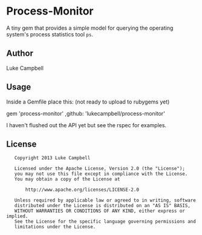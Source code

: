 Process-Monitor
====

A tiny gem that provides a simple model for querying the operating system's process statistics tool `ps`.

Author
---

Luke Campbell


Usage
---

Inside a Gemfile place this: (not ready to upload to rubygems yet)

gem 'process-monitor' ,github: 'lukecampbell/process-monitor'

I haven't flushed out the API yet but see the rspec for examples.


License
---

```
   Copyright 2013 Luke Campbell

   Licensed under the Apache License, Version 2.0 (the "License");
   you may not use this file except in compliance with the License.
   You may obtain a copy of the License at

       http://www.apache.org/licenses/LICENSE-2.0

   Unless required by applicable law or agreed to in writing, software
   distributed under the License is distributed on an "AS IS" BASIS,
   WITHOUT WARRANTIES OR CONDITIONS OF ANY KIND, either express or implied.
   See the License for the specific language governing permissions and
   limitations under the License.
```
